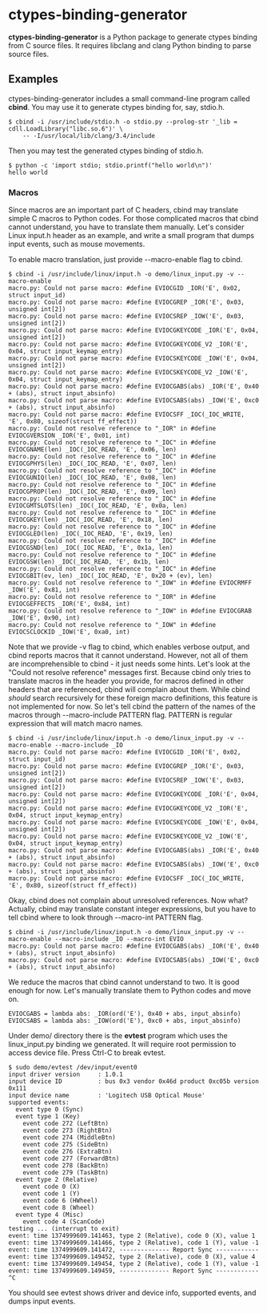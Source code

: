 ctypes-binding-generator
========================

**ctypes-binding-generator** is a Python package to generate ctypes binding
from C source files.  It requires libclang and clang Python binding to parse
source files.

Examples
--------

ctypes-binding-generator includes a small command-line program called
**cbind**.  You may use it to generate ctypes binding for, say, stdio.h.

    $ cbind -i /usr/include/stdio.h -o stdio.py --prolog-str '_lib = cdll.LoadLibrary("libc.so.6")' \
        -- -I/usr/local/lib/clang/3.4/include

Then you may test the generated ctypes binding of stdio.h.

    $ python -c 'import stdio; stdio.printf("hello world\n")'
    hello world

### Macros ###

Since macros are an important part of C headers, cbind may translate
simple C macros to Python codes.  For those complicated macros that cbind
cannot understand, you have to translate them manually.  Let's consider
Linux input.h header as an example, and write a small program that dumps
input events, such as mouse movements.

To enable macro translation, just provide --macro-enable flag to cbind.

    $ cbind -i /usr/include/linux/input.h -o demo/linux_input.py -v --macro-enable
    macro.py: Could not parse macro: #define EVIOCGID _IOR('E', 0x02, struct input_id)
    macro.py: Could not parse macro: #define EVIOCGREP _IOR('E', 0x03, unsigned int[2])
    macro.py: Could not parse macro: #define EVIOCSREP _IOW('E', 0x03, unsigned int[2])
    macro.py: Could not parse macro: #define EVIOCGKEYCODE _IOR('E', 0x04, unsigned int[2])
    macro.py: Could not parse macro: #define EVIOCGKEYCODE_V2 _IOR('E', 0x04, struct input_keymap_entry)
    macro.py: Could not parse macro: #define EVIOCSKEYCODE _IOW('E', 0x04, unsigned int[2])
    macro.py: Could not parse macro: #define EVIOCSKEYCODE_V2 _IOW('E', 0x04, struct input_keymap_entry)
    macro.py: Could not parse macro: #define EVIOCGABS(abs) _IOR('E', 0x40 + (abs), struct input_absinfo)
    macro.py: Could not parse macro: #define EVIOCSABS(abs) _IOW('E', 0xc0 + (abs), struct input_absinfo)
    macro.py: Could not parse macro: #define EVIOCSFF _IOC(_IOC_WRITE, 'E', 0x80, sizeof(struct ff_effect))
    macro.py: Could not resolve reference to "_IOR" in #define EVIOCGVERSION _IOR('E', 0x01, int)
    macro.py: Could not resolve reference to "_IOC" in #define EVIOCGNAME(len) _IOC(_IOC_READ, 'E', 0x06, len)
    macro.py: Could not resolve reference to "_IOC" in #define EVIOCGPHYS(len) _IOC(_IOC_READ, 'E', 0x07, len)
    macro.py: Could not resolve reference to "_IOC" in #define EVIOCGUNIQ(len) _IOC(_IOC_READ, 'E', 0x08, len)
    macro.py: Could not resolve reference to "_IOC" in #define EVIOCGPROP(len) _IOC(_IOC_READ, 'E', 0x09, len)
    macro.py: Could not resolve reference to "_IOC" in #define EVIOCGMTSLOTS(len) _IOC(_IOC_READ, 'E', 0x0a, len)
    macro.py: Could not resolve reference to "_IOC" in #define EVIOCGKEY(len) _IOC(_IOC_READ, 'E', 0x18, len)
    macro.py: Could not resolve reference to "_IOC" in #define EVIOCGLED(len) _IOC(_IOC_READ, 'E', 0x19, len)
    macro.py: Could not resolve reference to "_IOC" in #define EVIOCGSND(len) _IOC(_IOC_READ, 'E', 0x1a, len)
    macro.py: Could not resolve reference to "_IOC" in #define EVIOCGSW(len) _IOC(_IOC_READ, 'E', 0x1b, len)
    macro.py: Could not resolve reference to "_IOC" in #define EVIOCGBIT(ev, len) _IOC(_IOC_READ, 'E', 0x20 + (ev), len)
    macro.py: Could not resolve reference to "_IOW" in #define EVIOCRMFF _IOW('E', 0x81, int)
    macro.py: Could not resolve reference to "_IOR" in #define EVIOCGEFFECTS _IOR('E', 0x84, int)
    macro.py: Could not resolve reference to "_IOW" in #define EVIOCGRAB _IOW('E', 0x90, int)
    macro.py: Could not resolve reference to "_IOW" in #define EVIOCSCLOCKID _IOW('E', 0xa0, int)

Note that we provide -v flag to cbind, which enables verbose output, and
cbind reports macros that it cannot understand.  However, not all of them
are incomprehensible to cbind - it just needs some hints.  Let's look at the
"Could not resolve reference" messages first.  Because cbind only tries to
translate macros in the header you provide, for macros defined in other headers
that are referenced, cbind will complain about them.  While cbind *should*
search recursively for these foreign macro definitions, this feature is not
implemented for now.  So let's tell cbind the pattern of the names of the
macros through --macro-include PATTERN flag.  PATTERN is regular expression
that will match macro names.

    $ cbind -i /usr/include/linux/input.h -o demo/linux_input.py -v --macro-enable --macro-include _IO
    macro.py: Could not parse macro: #define EVIOCGID _IOR('E', 0x02, struct input_id)
    macro.py: Could not parse macro: #define EVIOCGREP _IOR('E', 0x03, unsigned int[2])
    macro.py: Could not parse macro: #define EVIOCSREP _IOW('E', 0x03, unsigned int[2])
    macro.py: Could not parse macro: #define EVIOCGKEYCODE _IOR('E', 0x04, unsigned int[2])
    macro.py: Could not parse macro: #define EVIOCGKEYCODE_V2 _IOR('E', 0x04, struct input_keymap_entry)
    macro.py: Could not parse macro: #define EVIOCSKEYCODE _IOW('E', 0x04, unsigned int[2])
    macro.py: Could not parse macro: #define EVIOCSKEYCODE_V2 _IOW('E', 0x04, struct input_keymap_entry)
    macro.py: Could not parse macro: #define EVIOCGABS(abs) _IOR('E', 0x40 + (abs), struct input_absinfo)
    macro.py: Could not parse macro: #define EVIOCSABS(abs) _IOW('E', 0xc0 + (abs), struct input_absinfo)
    macro.py: Could not parse macro: #define EVIOCSFF _IOC(_IOC_WRITE, 'E', 0x80, sizeof(struct ff_effect))

Okay, cbind does not complain about unresolved references.  Now what?
Actually, cbind may translate constant integer expressions, but you have
to tell cbind where to look through --macro-int PATTERN flag.

    $ cbind -i /usr/include/linux/input.h -o demo/linux_input.py -v --macro-enable --macro-include _IO --macro-int EVIO
    macro.py: Could not parse macro: #define EVIOCGABS(abs) _IOR('E', 0x40 + (abs), struct input_absinfo)
    macro.py: Could not parse macro: #define EVIOCSABS(abs) _IOW('E', 0xc0 + (abs), struct input_absinfo)

We reduce the macros that cbind cannot understand to two.  It is good
enough for now.  Let's manually translate them to Python codes and move on.

    EVIOCGABS = lambda abs: _IOR(ord('E'), 0x40 + abs, input_absinfo)
    EVIOCSABS = lambda abs: _IOW(ord('E'), 0xc0 + abs, input_absinfo)

Under demo/ directory there is the **evtest** program which uses the
linux\_input.py binding we generated.  It will require root permission to
access device file.  Press Ctrl-C to break evtest.

    $ sudo demo/evtest /dev/input/event0
    input driver version     : 1.0.1
    input device ID          : bus 0x3 vendor 0x46d product 0xc05b version 0x111
    input device name        : 'Logitech USB Optical Mouse'
    supported events:
      event type 0 (Sync)
      event type 1 (Key)
        event code 272 (LeftBtn)
        event code 273 (RightBtn)
        event code 274 (MiddleBtn)
        event code 275 (SideBtn)
        event code 276 (ExtraBtn)
        event code 277 (ForwardBtn)
        event code 278 (BackBtn)
        event code 279 (TaskBtn)
      event type 2 (Relative)
        event code 0 (X)
        event code 1 (Y)
        event code 6 (HWheel)
        event code 8 (Wheel)
      event type 4 (Misc)
        event code 4 (ScanCode)
    testing ... (interrupt to exit)
    event: time 1374999609.141463, type 2 (Relative), code 0 (X), value 1
    event: time 1374999609.141466, type 2 (Relative), code 1 (Y), value -1
    event: time 1374999609.141472, -------------- Report Sync ------------
    event: time 1374999609.149452, type 2 (Relative), code 0 (X), value 4
    event: time 1374999609.149454, type 2 (Relative), code 1 (Y), value -1
    event: time 1374999609.149459, -------------- Report Sync ------------
    ^C

You should see evtest shows driver and device info, supported events,
and dumps input events.
